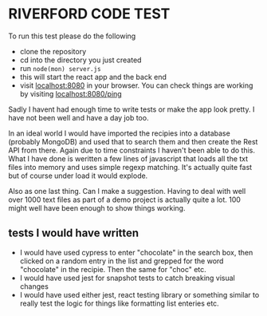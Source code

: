 # RIVERFORD CODE TEST

To run this test please do the following

* clone the repository
* cd into the directory you just created
* run `node(mon) server.js`
* this will start the react app and the back end
* visit [localhost:8080](http://localhost:8080/) in your browser. You can check things are working by visiting [localhost:8080/ping](http://localhost:8080/ping)

Sadly I havent had enough time to write tests or make the app look pretty. I have not been well and have a day job too.

In an ideal world I would have imported the recipies into a database (probably MongoDB) and used that to search them and then create the Rest API from there. Again due to time constraints I haven't been able to do this. What I have done is weritten a few lines of javascript that loads all the txt files into memory and uses simple regexp matching. It's actually quite fast but of course under load it would explode.

Also as one last thing. Can I make a suggestion. Having to deal with well over 1000 text files as part of a demo project is actually quite a lot. 100 might well have been enough to show things working.

## tests I would have written

* I would have used cypress to enter "chocolate" in the search box, then clicked on a random entry in the list and grepped for the word "chocolate" in the recipie. Then the same for "choc" etc.
* I would have used jest for snapshot tests to catch breaking visual changes
* I would have used either jest, react testing library or something similar to really test the logic for things like formatting list enteries etc.

